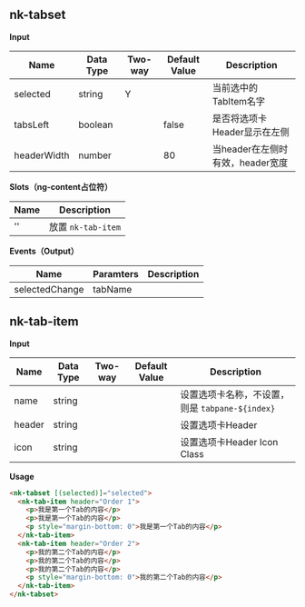 ## nk-tabset

**Input**

| Name | Data Type |  Two-way | Default Value | Description |
| --- | --- | --- | --- | --- |
| selected | string | Y | | 当前选中的TabItem名字 |
| tabsLeft | boolean | | false | 是否将选项卡Header显示在左侧 |
| headerWidth | number | | 80 | 当header在左侧时有效，header宽度 |
 
**Slots（ng-content占位符）**

| Name | Description |
| --- | --- |
| '' | 放置 `nk-tab-item` |

**Events（Output）**

| Name | Paramters | Description |
| --- | --- | --- |
| selectedChange | tabName |  |

## nk-tab-item

**Input**

| Name | Data Type |  Two-way | Default Value | Description |
| --- | --- | --- | --- | --- |
| name | string | | | 设置选项卡名称，不设置，则是 `tabpane-${index}` |
| header | string | | | 设置选项卡Header |
| icon | string | | | 设置选项卡Header Icon Class |


**Usage**
```html
<nk-tabset [(selected)]="selected">
  <nk-tab-item header="Order 1">
    <p>我是第一个Tab的内容</p>
    <p>我是第一个Tab的内容</p>
    <p style="margin-bottom: 0">我是第一个Tab的内容</p>
  </nk-tab-item>
  <nk-tab-item header="Order 2">
    <p>我的第二个Tab的内容</p>
    <p>我的第二个Tab的内容</p>
    <p>我的第二个Tab的内容</p>
    <p style="margin-bottom: 0">我的第二个Tab的内容</p>
  </nk-tab-item>
</nk-tabset>
```

